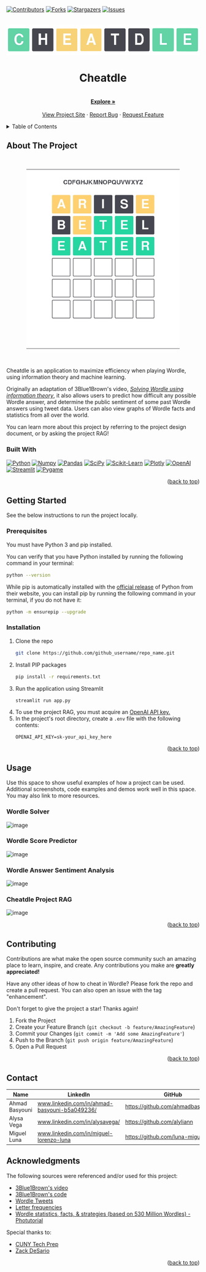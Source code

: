 <a id="readme-top"></a>

<!-- PROJECT SHIELDS -->
<!--
*** See the bottom of this document for the declaration of the reference variables
-->
[![Contributors][contributors-shield]][contributors-url]
[![Forks][forks-shield]][forks-url]
[![Stargazers][stars-shield]][stars-url]
[![Issues][issues-shield]][issues-url]
<!-- [![MIT License][license-shield]][license-url] -->

<!-- PROJECT LOGO -->
<br />
<div align="center">
  <a href="https://github.com/ahmadbasyouni10/Cheatdle">
    <img src="captures/cheatdle.png" alt="Logo" width="550" height="80">
  </a>
  <h1 align="center">Cheatdle</h1>
  <p align="center">
    <br />
    <a href="https://github.com/ahmadbasyouni10/Cheatdle"><strong>Explore »</strong></a>
    <br />
    <br />
    <a href="">View Project Site</a>
    ·
    <a href="https://github.com/ahmadbasyouni10/Cheatdle/issues">Report Bug</a>
    ·
    <a href="https://github.com/ahmadbasyouni10/Cheatdle/pulls">Request Feature</a>
  </p>
</div>



<!-- TABLE OF CONTENTS -->
<details>
  <summary>Table of Contents</summary>
  <ol>
    <li>
      <a href="#about-the-project">About The Project</a>
      <ul>
        <li><a href="#built-with">Built With</a></li>
      </ul>
    </li>
    <li>
      <a href="#getting-started">Getting Started</a>
      <ul>
        <li><a href="#prerequisites">Prerequisites</a></li>
        <li><a href="#installation">Installation</a></li>
      </ul>
    </li>
    <li><a href="#usage">Usage</a></li>
    <li><a href="#contributing">Contributing</a></li>
    <!-- <li><a href="#license">License</a></li> -->
    <li><a href="#contact">Contact</a></li>
    <li><a href="#acknowledgments">Acknowledgments</a></li>
  </ol>
</details>



<!-- ABOUT THE PROJECT -->
## About The Project

  <br/> <div align="center">
    <a href="">
      <img src="captures/example.png" alt="Logo" width="400">
    </a>
  </div> <br/>

Cheatdle is an application to maximize efficiency when playing Wordle, using information theory and machine learning. 

Originally an adaptation of 3Blue1Brown's video, _[Solving Wordle using information theory](https://www.youtube.com/watch?v=v68zYyaEmEA)_, it also allows users to predict how difficult any possible Wordle answer, and determine the public sentiment of some past Wordle answers using tweet data. Users can also view graphs of Wordle facts and statistics from all over the world.

You can learn more about this project by referring to the project design document, or by asking the project RAG!


### Built With
[![Python][Python]][Python-url]
[![Numpy][Numpy]][Numpy-url]
[![Pandas][Pandas]][Pandas-url]
[![SciPy][Scipy]][Scipy-url]
[![Scikit-Learn][Scikit-Learn]][Scikit-url]
[![Plotly][Plotly]][Plotly-url]
[![OpenAI][OpenAI]][OpenAI-url]
[![Streamlit][Streamlit]][Streamlit-url]
[![Pygame][Pygame]][Pygame-url]

<p align="right">(<a href="#readme-top">back to top</a>)</p>



<!-- GETTING STARTED -->
## Getting Started

See the below instructions to run the project locally.

### Prerequisites

You must have Python 3 and pip installed. 

You can verify that you have Python installed by running the following command in your terminal:
```sh
python --version
```
While pip is automatically installed with the [official release](https://www.python.org/downloads/https://www.python.org/downloads/) of Python from their website, you can install pip by running the following command in your terminal, if you do not have it:
```sh
python -m ensurepip --upgrade
```


### Installation

1. Clone the repo
   ```sh
   git clone https://github.com/github_username/repo_name.git
   ```
2. Install PIP packages
   ```sh
   pip install -r requirements.txt
   ```
3. Run the application using Streamlit
   ```sh
   streamlit run app.py
   ```
4. To use the project RAG, you must acquire an [OpenAI API key.](https://openai.com/index/openai-api/)
5. In the project's root directory, create a `.env` file with the following contents:
   ```
   OPENAI_API_KEY=sk-your_api_key_here
   ``` 

<p align="right">(<a href="#readme-top">back to top</a>)</p>



<!-- USAGE EXAMPLES -->
## Usage

Use this space to show useful examples of how a project can be used. Additional screenshots, code examples and demos work well in this space. You may also link to more resources.

### Wordle Solver
![image](https://github.com/user-attachments/assets/74004d6c-73d1-4ee8-8ecc-be0d93a828cb)

### Wordle Score Predictor
![image](https://github.com/user-attachments/assets/6b986326-ea85-491e-a708-8c822d67a6e6)

### Wordle Answer Sentiment Analysis
![image](https://github.com/user-attachments/assets/80cc87bf-f93c-443b-b6f1-fa74e752d8ec)

### Cheatdle Project RAG
![image](https://github.com/user-attachments/assets/63c00a0d-0329-4266-8cd3-c233fb5fd42d)



<p align="right">(<a href="#readme-top">back to top</a>)</p>



<!-- CONTRIBUTING -->
## Contributing

Contributions are what make the open source community such an amazing place to learn, inspire, and create. Any contributions you make are **greatly appreciated!**

Have any other ideas of how to cheat in Wordle? Please fork the repo and create a pull request. You can also open an issue with the tag "enhancement".

Don't forget to give the project a star! Thanks again!

1. Fork the Project
2. Create your Feature Branch (`git checkout -b feature/AmazingFeature`)
3. Commit your Changes (`git commit -m 'Add some AmazingFeature'`)
4. Push to the Branch (`git push origin feature/AmazingFeature`)
5. Open a Pull Request

<p align="right">(<a href="#readme-top">back to top</a>)</p>


<!-- LICENSE 
## License

Distributed under the MIT License. See `LICENSE.txt` for more information.

<p align="right">(<a href="#readme-top">back to top</a>)</p>
-->


<!-- CONTACT -->
## Contact

| Name           | LinkedIn                                      | GitHub                             |
|----------------|-----------------------------------------------|------------------------------------|
| Ahmad Basyouni | www.linkedin.com/in/ahmad-basyouni-b5a049236/ | https://github.com/ahmadbasyouni10 |
| Alysa Vega     | www.linkedin.com/in/alysavega/                | https://github.com/alyliann        |
| Miguel Luna    | www.linkedin.com/in/miguel-lorenzo-luna       | https://github.com/luna-miguel     |


<!-- ACKNOWLEDGMENTS -->
## Acknowledgments

The following sources were referenced and/or used for this project:
* [3Blue1Brown's video](https://youtu.be/v68zYyaEmEA?si=dPYxpEGF7xUUBD1e)
* [3Blue1Brown's code](https://github.com/3b1b/videos/tree/master/_2022/wordle)
* [Wordle Tweets](https://www.kaggle.com/datasets/benhamner/wordle-tweets)
* [Letter frequencies](https://gist.github.com/CliffordAnderson/b9b204a6d55b06bedd511326afd3e8b9)
* [Wordle statistics, facts, & strategies (based on 530 Million Wordles) - Photutorial](https://photutorial.com/wordle-statistics/#:~:text=On%20average%2C%20Wordle%20players%20can,the%20theoretical%20best%20(0.043%25))

Special thanks to:
* [CUNY Tech Prep](https://cunytechprep.org/)
* [Zack DeSario](https://www.linkedin.com/in/zackd/)

<p align="right">(<a href="#readme-top">back to top</a>)</p>



<!-- MARKDOWN LINKS & IMAGES -->
<!-- https://www.markdownguide.org/basic-syntax/#reference-style-links -->
[contributors-shield]: https://img.shields.io/github/contributors/ahmadbasyouni10/cheatdle.svg?style=for-the-badge
[contributors-url]: https://github.com/ahmadbasyouni10/cheatdle/graphs/contributors
[forks-shield]: https://img.shields.io/github/forks/ahmadbasyouni10/cheatdle.svg?style=for-the-badge
[forks-url]: https://github.com/ahmadbasyouni10/cheatdle/forks
[stars-shield]: https://img.shields.io/github/stars/ahmadbasyouni10/cheatdle.svg?style=for-the-badge
[stars-url]: https://github.com/ahmadbasyouni10/cheatdle/stargazers
[issues-shield]: https://img.shields.io/github/issues/ahmadbasyouni10/cheatdle.svg?style=for-the-badge
[issues-url]: https://github.com/ahmadbasyouni10/cheatdle/issues
[license-shield]: https://img.shields.io/github/license/ahmadbasyouni10/cheatdle.svg?style=for-the-badge
[license-url]: https://github.com/github_username/repo_name/blob/master/LICENSE.txt
[linkedin-shield]: https://img.shields.io/badge/-LinkedIn-black.svg?style=for-the-badge&logo=linkedin&colorB=555
[linkedin-url]: https://linkedin.com/in/linkedin_username
[product-screenshot]: captures/example.png
[Python]: https://img.shields.io/badge/python-FFDE57?style=for-the-badge&logo=python&logoColor=4584B6
[Python-url]: https://www.python.org/
[Numpy]: https://img.shields.io/badge/numpy-%23013243.svg?style=for-the-badge&logo=numpy&logoColor=white
[Numpy-url]: https://numpy.org/
[OpenAI]: https://img.shields.io/badge/openai-000000?style=for-the-badge&logo=openai&logoColor=fffff
[OpenAI-url]: https://openai.com/
[Streamlit]: https://img.shields.io/badge/streamlit-ffffff?style=for-the-badge&logo=streamlit&logoColor=ff0000
[Streamlit-url]: https://streamlit.io/
[Pandas-url]: https://pandas.pydata.org/
[Pandas]:https://img.shields.io/badge/pandas-%23150458.svg?style=for-the-badge&logo=pandas&logoColor=white
[Scipy-url]: https://scipy.org/
[Scipy]:https://img.shields.io/badge/SciPy-%230C55A5.svg?style=for-the-badge&logo=scipy&logoColor=%white
[Scikit-url]:https://scikit-learn.org/stable/
[Scikit-Learn]:https://img.shields.io/badge/scikit--learn-%23F7931E.svg?style=for-the-badge&logo=scikit-learn&logoColor=white
[Plotly-url]:https://plotly.com/
[Plotly]:https://img.shields.io/badge/Plotly-%233F4F75.svg?style=for-the-badge&logo=plotly&logoColor=white
[Pygame-url]:https://www.pygame.org/news
[Pygame]:https://custom-icon-badges.demolab.com/badge/pygame-013243.svg?logo=pygame
